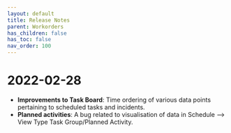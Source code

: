 ```yaml
---
layout: default
title: Release Notes
parent: Workorders
has_children: false
has_toc: false
nav_order: 100
---
```


# 2022-02-28
- **Improvements to Task Board**: Time ordering of various data points pertaining to scheduled tasks and incidents.
- **Planned activities**: A bug related to visualisation of data in Schedule --> View Type Task Group/Planned Activity.
